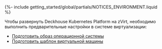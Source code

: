 {%- include getting_started/global/partials/NOTICES_ENVIRONMENT.liquid %}

Чтобы развернуть Deckhouse Kubernetes Platform на zVirt, необходимо выполнить предварительные настройки в системе виртуализации:
- [Подготовить образ операционной системы](/modules/cloud-provider-zvirt/environment.html#подготовка-образа-операционной-системы)
- [Подготовить шаблон виртуальной машины](/modules/cloud-provider-zvirt/environment.html#подготовка-шаблона-виртуальной-машины)

